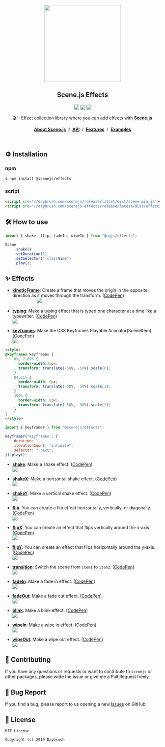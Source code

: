 
<p align="middle"><img src="https://raw.githubusercontent.com/daybrush/scenejs-effects/master/demo/images/logo.png" width="250"/></p>
<h2 align="middle">Scene.js Effects</h2>
<p align="middle"><a href="https://badge.fury.io/js/%40scenejs%2Feffects" target="_blank"><img src="https://badge.fury.io/js/%40scenejs%2Feffects.svg" alt="npm version" height="18"/></a> <img src="https://img.shields.io/badge/language-typescript-blue.svg"/> <a href="https://github.com/daybrush/scenejs/blob/master/LICENSE" target="_blank"><img src="https://img.shields.io/badge/License-MIT-brightgreen.svg"/></a></p>


<p align="middle">🎬✨ Effect collection library where you can add effects with <a href="https://github.com/daybrush/scenejs" target="_blank"><strong>Scene.js</strong></a></p>

<p align="middle"><a href="https://github.com/daybrush/scenejs"><strong>About Scene.js</strong></a> &nbsp;/&nbsp; <a href="https://daybrush.com/scenejs-effects/release/latest/doc"><strong>API</strong></a> &nbsp;/&nbsp; <a href="https://daybrush.com/scenejs/features.html#effects"><strong>Features</strong></a> &nbsp;/&nbsp; <a href="https://codepen.io/collection/XwqoGW/"><strong>Examples</strong></a></p>
<br/>

## ⚙ ️Installation
### npm
```bash
$ npm install @scenejs/effects
```
### script
```html
<script src="//daybrush.com/scenejs/release/latest/dist/scene.min.js"></script>
<script src="//daybrush.com/scenejs-effects/release/latest/dist/effects.min.js"></script>
```

## 🛠️ How to use
```ts
import { shake, flip, fadeIn, wipeIn } from "@egjs/effects";

Scene
    .shake()
    .setDuration(1)
    .setSelector(".className")
    .play();

```

## ✨ Effects
* [**kineticFrame**](http://daybrush.com/scenejs-effects/release/latest/doc/effects.html#.kineticFrame): Create a frame that moves the origin in the opposite direction as it moves through the transform. ([CodePen](https://codepen.io/daybrush/pen/NZrVGv))<br/>
&nbsp;&nbsp;&nbsp;&nbsp;&nbsp;&nbsp;&nbsp;&nbsp;&nbsp;&nbsp;&nbsp;&nbsp;&nbsp;&nbsp;&nbsp;&nbsp;&nbsp;&nbsp;&nbsp;&nbsp;[![](https://raw.githubusercontent.com/daybrush/scenejs-effects/master/demo/images/kineticFrame.gif)](https://codepen.io/daybrush/pen/NZrVGv)

* [**typing**](http://daybrush.com/scenejs-effects/release/latest/doc/effects.html#.typing): Make a typing effect that is typed one character at a time like a typewriter. ([CodePen](https://codepen.io/daybrush/pen/ydOVPW))<br/>
[![](https://raw.githubusercontent.com/daybrush/scenejs-effects/master/demo/images/typing.gif)](https://daybrush.com/scenejs/features.html#typing)

* [**keyframes**](http://daybrush.com/scenejs-effects/release/latest/doc/effects.html#.keyframer): Make the CSS Keyframes Playable Animator(SceneItem). ([CodePen](https://codepen.io/daybrush/pen/XLjjBE))<br/>
[![](https://raw.githubusercontent.com/daybrush/scenejs-effects/master/demo/images/keyframer.gif)](https://codepen.io/daybrush/pen/XLjjBE)
```html
<style>
@keyframes keyframes {
    0%, 7.69% {
      border-width:35px;
      transform: translate(-50%, -50%) scale(0);
    }
    84.61% {
      border-width: 0px;
      transform: translate(-50%, -50%) scale(1);
    }
    100% {
      border-width: 0px;
      transform: translate(-50%, -50%) scale(1);
    }
}
</style>
```
```js
import { keyframer } from "@scenejs/effects";

keyframer("keyframes", {
    duration: 1,
    iterationCount: "infinite",
    selector: ".rect",
}).play();
```

* [**shake**](http://daybrush.com/scenejs-effects/release/latest/doc/effects.html#.shake): Make a shake effect. ([CodePen](https://codepen.io/daybrush/pen/NZNRYv))<br/>
[![](https://raw.githubusercontent.com/daybrush/scenejs-effects/master/demo/images/shake.gif)](https://daybrush.com/scenejs/features.html#shake)

* [**shakeX**](http://daybrush.com/scenejs-effects/release/latest/doc/effects.html#.shakeX): Make a horizontal shake effect. ([CodePen](https://codepen.io/daybrush/pen/orxzPN))<br/>
[![](https://raw.githubusercontent.com/daybrush/scenejs-effects/master/demo/images/shakex.gif)](https://daybrush.com/scenejs/features.html#shakex)

* [**shakeY**](http://daybrush.com/scenejs-effects/release/latest/doc/effects.html#.shakeY): Make a vertical shake effect. ([CodePen](https://codepen.io/daybrush/pen/NZNRLa))<br/>
[![](https://raw.githubusercontent.com/daybrush/scenejs-effects/master/demo/images/shakey.gif)](https://daybrush.com/scenejs/features.html#shakey)

* [**flip**](http://daybrush.com/scenejs-effects/release/latest/doc/effects.html#.flip): You can create a flip effect horizontally, vertically, or diagonally. ([CodePen](https://codepen.io/daybrush/pen/EBKgeM))<br/>
[![](https://raw.githubusercontent.com/daybrush/scenejs-effects/master/demo/images/flip.gif)](https://daybrush.com/scenejs/features.html#flip)

* [**flipX**](http://daybrush.com/scenejs-effects/release/latest/doc/effects.html#.flipX): You can create an effect that flips vertically around the x-axis. ([CodePen](https://codepen.io/daybrush/pen/NZNRew))<br/>
[![](https://raw.githubusercontent.com/daybrush/scenejs-effects/master/demo/images/flipx.gif)](https://daybrush.com/scenejs/features.html#flipx)

* [**flipY**](http://daybrush.com/scenejs-effects/release/latest/doc/effects.html#.flipY): You can create an effect that flips horizontally around the y-axis. ([CodePen](https://codepen.io/daybrush/pen/VJaKNe))<br/>
[![](https://raw.githubusercontent.com/daybrush/scenejs-effects/master/demo/images/flipy.gif)](https://daybrush.com/scenejs/features.html#flipy)

* [**transition**](http://daybrush.com/scenejs-effects/release/latest/doc/effects.html#.transition): Switch the scene from `item1` to `item2`. ([CodePen](https://codepen.io/daybrush/pen/QXKGam))<br/>
[![](https://raw.githubusercontent.com/daybrush/scenejs-effects/master/demo/images/transition.gif)](https://daybrush.com/scenejs/features.html#transition)

* [**fadeIn**](http://daybrush.com/scenejs-effects/release/latest/doc/effects.html#.fadeIn): Make a fade in effect. ([CodePen](https://codepen.io/daybrush/pen/gNrwJm))<br/>
[![](https://raw.githubusercontent.com/daybrush/scenejs-effects/master/demo/images/fadein.gif)](https://daybrush.com/scenejs/features.html#fadein)

* [**fadeOut**](http://daybrush.com/scenejs-effects/release/latest/doc/effects.html#.fadeOut): Make a fade out effect. ([CodePen](https://codepen.io/daybrush/pen/pXyEmZ))<br/>
[![](https://raw.githubusercontent.com/daybrush/scenejs-effects/master/demo/images/fadeout.gif)](https://daybrush.com/scenejs/features.html#fadeout)

* [**blink**](http://daybrush.com/scenejs-effects/release/latest/doc/effects.html#.blink): Make a blink effect. ([CodePen](https://codepen.io/daybrush/pen/MMyKRP))<br/>
[![](https://raw.githubusercontent.com/daybrush/scenejs-effects/master/demo/images/blink.gif)](https://daybrush.com/scenejs/features.html#blink)

* [**wipeIn**](http://daybrush.com/scenejs-effects/release/latest/doc/effects.html#.wipeIn): Make a wipe in effect. ([CodePen](https://codepen.io/daybrush/pen/LKNpjm))<br/>
[![](https://raw.githubusercontent.com/daybrush/scenejs-effects/master/demo/images/wipein.gif)](https://daybrush.com/scenejs/features.html#wipein)

* [**wipeOut**](http://daybrush.com/scenejs-effects/release/latest/doc/effects.html#.wipeOut): Make a wipe out effect. ([CodePen](https://codepen.io/daybrush/pen/KjzgOB))<br/>
[![](https://raw.githubusercontent.com/daybrush/scenejs-effects/master/demo/images/wipeout.gif)](https://daybrush.com/scenejs/features.html#wipeout)


## 👏 Contributing

If you have any questions or requests or want to contribute to `scenejs` or other packages, please write the issue or give me a Pull Request freely.

## 🐞 Bug Report

If you find a bug, please report to us opening a new [Issues](https://github.com/daybrush/scenejs-effects/issues) on GitHub.

## 📝 License

```
MIT License

Copyright (c) 2019 Daybrush
```